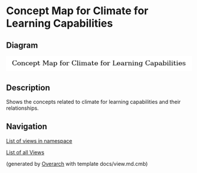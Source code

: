 # Concept Map for Climate for Learning Capabilities

## Diagram
![Concept Map for Climate for Learning Capabilities](../../../../software-development/dora/capability/climate-for-learning/concept-view.png)

## Description
Shows the concepts related to climate for learning capabilities and their relationships.

## Navigation
[List of views in namespace](./views-in-namespace.md)

[List of all Views](../../../../views.md)


(generated by [Overarch](https://github.com/soulspace-org/overarch) with template docs/view.md.cmb)

